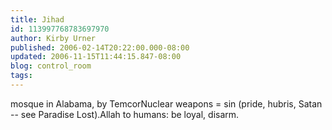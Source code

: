 ```yaml
---
title: Jihad
id: 113997768783697970
author: Kirby Urner
published: 2006-02-14T20:22:00.000-08:00
updated: 2006-11-15T11:44:15.847-08:00
blog: control_room
tags: 
---
```


[](http://photos1.blogger.com/blogger/1134/545/1600/zamora.jpg)mosque in Alabama, by TemcorNuclear weapons = sin (pride, hubris, Satan -- see Paradise Lost).Allah to humans:  be loyal, disarm.